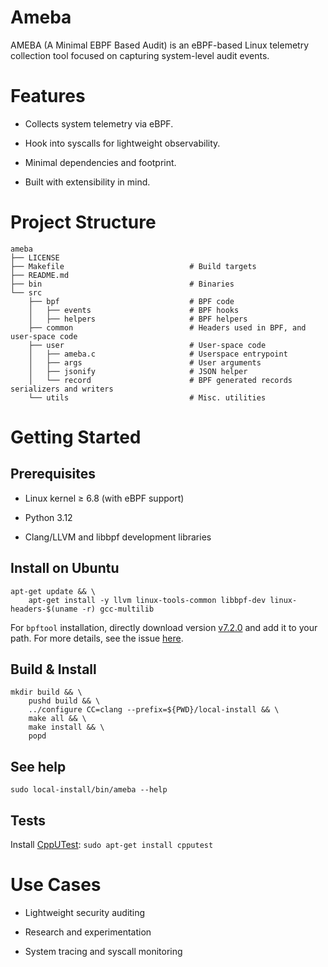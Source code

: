 # Ameba
AMEBA (A Minimal EBPF Based Audit) is an eBPF-based Linux telemetry collection tool focused on capturing system-level audit events.


# Features
* Collects system telemetry via eBPF.

* Hook into syscalls for lightweight observability.

* Minimal dependencies and footprint.

* Built with extensibility in mind.


# Project Structure
```
ameba
├── LICENSE
├── Makefile                            # Build targets
├── README.md
├── bin                                 # Binaries
└── src
    ├── bpf                             # BPF code
    │   ├── events                      # BPF hooks
    │   ├── helpers                     # BPF helpers
    ├── common                          # Headers used in BPF, and user-space code
    ├── user                            # User-space code
    │   ├── ameba.c                     # Userspace entrypoint
    │   ├── args                        # User arguments
    │   ├── jsonify                     # JSON helper
    │   └── record                      # BPF generated records serializers and writers
    └── utils                           # Misc. utilities
```

# Getting Started

## Prerequisites

* Linux kernel ≥ 6.8 (with eBPF support)

* Python 3.12

* Clang/LLVM and libbpf development libraries

## Install on Ubuntu

```
apt-get update && \
    apt-get install -y llvm linux-tools-common libbpf-dev linux-headers-$(uname -r) gcc-multilib
```

For `bpftool` installation, directly download version [v7.2.0](https://github.com/libbpf/bpftool/releases/tag/v7.2.0) and add it to your path. For more details, see the issue [here](https://github.com/xdp-project/xdp-tutorial/issues/368).

## Build & Install

```
mkdir build && \
    pushd build && \
    ../configure CC=clang --prefix=${PWD}/local-install && \
    make all && \
    make install && \
    popd
```

## See help

```
sudo local-install/bin/ameba --help
```

## Tests

Install [CppUTest](https://cpputest.github.io/manual.html): `sudo apt-get install cpputest`


# Use Cases

* Lightweight security auditing

* Research and experimentation

* System tracing and syscall monitoring